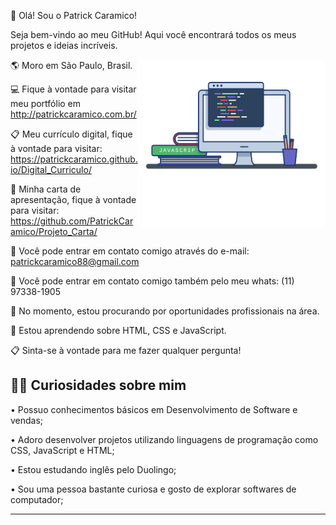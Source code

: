 👋 Olá! Sou o Patrick Caramico!

Seja bem-vindo ao meu GitHub! Aqui você encontrará todos os meus projetos e ideias incríveis.

<img align="right" src="images/image.png" width="300px"/>

🌎 Moro em São Paulo, Brasil.

💻 Fique à vontade para visitar meu portfólio em 
http://patrickcaramico.com.br/

📋 Meu currículo digital, fique à vontade para visitar: https://patrickcaramico.github.io/Digital_Curriculo/

📜 Minha carta de apresentação, fique à vontade para visitar: https://github.com/PatrickCaramico/Projeto_Carta/

📨 Você pode entrar em contato comigo através do e-mail: patrickcaramico88@gmail.com

📲 Você pode entrar em contato comigo também pelo meu whats: (11) 97338-1905

🎯 No momento, estou procurando por oportunidades profissionais na área.

🧠 Estou aprendendo sobre HTML, CSS e JavaScript.

📋 Sinta-se à vontade para me fazer qualquer pergunta!

🎯🚀 Curiosidades sobre mim
---------------------------------------------------------------------------------
• Possuo conhecimentos básicos em Desenvolvimento de Software e vendas;

• Adoro desenvolver projetos utilizando linguagens de programação como CSS, JavaScript e HTML;

• Estou estudando inglês pelo Duolingo;

• Sou uma pessoa bastante curiosa e gosto de explorar softwares de computador;

----------------------------------------------------------------
